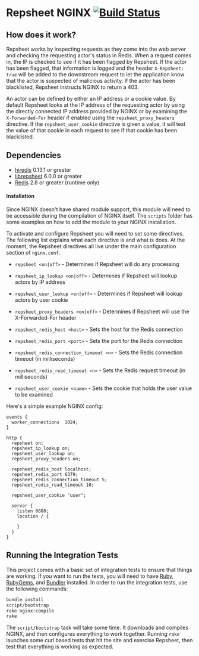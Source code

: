 # Repsheet NGINX [![Build Status](https://secure.travis-ci.org/repsheet/repsheet-nginx.png)](http://travis-ci.org/repsheet/repsheet-nginx?branch=master)

## How does it work?

Repsheet works by inspecting requests as they come into the web server
and checking the requesting actor's status in Redis. When a request
comes in, the IP is checked to see if it has been flagged by
Repsheet. If the actor has been flagged, that information is logged
and the header `X-Repsheet: true` will be added to the downstream
request to let the application know that the actor is suspected of
malicious activity. If the actor has been blacklisted, Repsheet
instructs NGINX to return a 403.

An actor can be defined by either an IP address or a cookie value. By
default Repsheet looks at the IP address of the requesting actor by
using the directly connected IP address provided by NGINX or by
examining the `X-Forwarded-For` header if enabled using the
`repsheet_proxy_headers` directive. If the `repsheet_user_cookie`
directive is given a value, it will test the value of that cookie in
each request to see if that cookie has been blacklisted.

## Dependencies

* [hiredis](https://github.com/redis/hiredis) 0.13.1 or greater
* [librepsheet](https://github.com/repsheet/librepsheet) 6.0.0 or greater
* [Redis](http://redis.io) 2.8 or greater (runtime only)

#### Installation

Since NGINX doesn't have shared module support, this module will need
to be accessible during the compilation of NGINX itself. The `scripts`
folder has some examples on how to add the module to your NGINX
installation.

To activate and configure Repsheet you will need to set some
directives. The following list explains what each directive is and
what is does. At the moment, the Repsheet directives all live under
the main configuration section of `nginx.conf`.

* `repsheet <on|off>` - Determines if Repsheet will do any processing
* `repsheet_ip_lookup <on|off>` - Determines if Repsheet will lookup actors by IP address
* `repsheet_user_lookup <on|off>` - Determines if Repsheet will lookup actors by user cookie
* `repsheet_proxy_headers <on|off>` - Determines if Repsheet will use the X-Forwarded-For header

* `repsheet_redis_host <host>` - Sets the host for the Redis connection
* `repsheet_redis_port <port>` - Sets the port for the Redis connection
* `repsheet_redis_connection_timeout <n>` - Sets the Redis connection timeout (in milliseconds)
* `repsheet_redis_read_timeout <n>` - Sets the Redis request timeout (in milliseconds)

* `repsheet_user_cookie <name>` - Sets the cookie that holds the user value to be examined

Here's a simple example NGINX config:

```
events {
  worker_connections  1024;
}

http {
  repsheet on;
  repsheet_ip_lookup on;
  repsheet_user_lookup on;
  repsheet_proxy_headers on;

  repsheet_redis_host localhost;
  repsheet_redis_port 6379;
  repsheet_redis_connection_timeout 5;
  repsheet_redis_read_timeout 10;

  repsheet_user_cookie "user";

  server {
    listen 8888;
    location / {

    }
  }
}
```

## Running the Integration Tests

This project comes with a basic set of integration tests to ensure
that things are working. If you want to run the tests, you will need
to have [Ruby](http://www.ruby-lang.org/en/),
[RubyGems](http://rubygems.org/), and [Bundler](http://bundler.io/)
installed. In order to run the integration tests, use the following
commands:

```sh
bundle install
script/bootstrap
rake nginx:compile
rake
```

The `script/bootstrap` task will take some time. It downloads and
compiles NGINX, and then configures everything to work
together. Running `rake` launches some curl based tests that hit the
site and exercise Repsheet, then test that everything is working as
expected.
